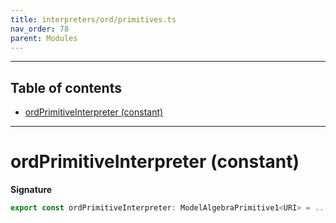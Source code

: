 ```yaml
---
title: interpreters/ord/primitives.ts
nav_order: 78
parent: Modules
---
```


---

<h2 class="text-delta">Table of contents</h2>

- [ordPrimitiveInterpreter (constant)](#ordprimitiveinterpreter-constant)

---

# ordPrimitiveInterpreter (constant)

**Signature**

```ts
export const ordPrimitiveInterpreter: ModelAlgebraPrimitive1<URI> = ...
```
